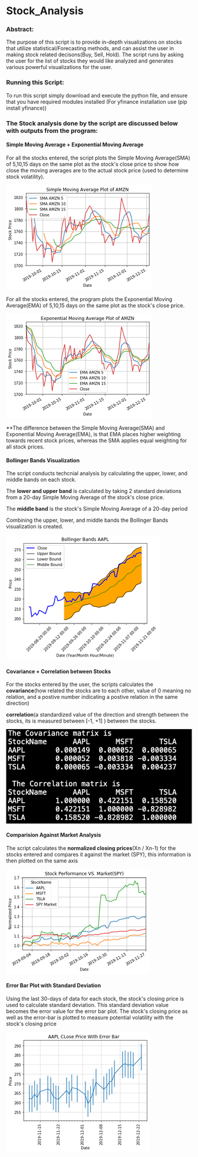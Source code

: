 # Stock_Analysis

### Abstract:
The purpose of this script is to provide in-depth visualizations on stocks that utilize statistical/Forecasting methods, and can assist the user in making stock related decisons(Buy, Sell, Hold). The script runs by asking the user for the list of stocks they would like analyzed and generates various powerful visualizations for the user.

### Running this Script:
To run this script simply download and execute the python file, and ensure that you have required modules installed (For yfinance installation use (pip install yfinance))

### The Stock analysis done by the script are discussed below with outputs from the program:

#### Simple Moving Average + Exponential Moving Average
For all the stocks entered, the script plots the Simple Moving Average(SMA) of 5,10,15 days on the same plot as the stock's close price to show how close the moving averages are to the actual stock price (used to determine stock volatility). 

![alt text](https://github.com/akalia25/Stock_Analysis/blob/master/Screenshots/SMA_Plot.png)

For all the stocks entered, the program plots the Exponential Moving Average(EMA) of 5,10,15 days on the same plot as the stock's close price.

![alt text](https://github.com/akalia25/Stock_Analysis/blob/master/Screenshots/EMA_Plot.png)

**The difference between the Simple Moving Average(SMA) and Exponential Moving Average(EMA), is that EMA places higher weighting towards recent stock prices, whereas the SMA applies equal weighting for all stock prices.

#### Bollinger Bands Visualization
The script conducts techcnial analysis by calculating the upper, lower, and middle bands on each stock.

The **lower and upper band** is calculated by taking 2 standard deviations from a 20-day Simple Moving Average of the stock's close price.

The **middle band** is the stock's Simple Moving Average of a 20-day period

Combining the upper, lower, and middle bands the Bollinger Bands visualization is created. 

![alt text](https://github.com/akalia25/Stock_Analysis/blob/master/Screenshots/bollinger_band.png)

#### Covariance + Correlation between Stocks
For the stocks entered by the user, the scripts calculates the **covariance**(how related the stocks are to each other, value of 0 meaning no relation, and a postive number indicating a postive relation in the same direction)

**correlation**(a standardized value of the direction and strength between the stocks, its is measured between [-1, +1] ) between the stocks.

![alt text](https://github.com/akalia25/Stock_Analysis/blob/master/Screenshots/Covariance%26Correlation.png)

#### Comparision Against Market Analysis 
The script calculates the **normalized closing prices**(Xn / Xn-1) for the stocks entered and compares it against the market (SPY), this information is then plotted on the same axis

![alt text](https://github.com/akalia25/Stock_Analysis/blob/master/Screenshots/Stock%20Comparison%20to%20Market.png)

#### Error Bar Plot with Standard Deviation
Using the last 30-days of data for each stock, the stock's closing price is used to calculate standard deviation. This standard deviation value becomes the error value for the error bar plot. The stock's closing price as well as the error-bar is plotted to measure potential volatility with the stock's closing price 

![alt text](https://github.com/akalia25/Stock_Analysis/blob/master/Screenshots/Error_Bar_Plot.png)
